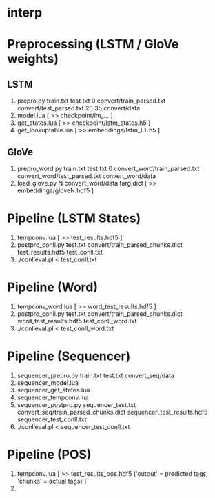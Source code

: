 # interp

# Preprocessing (LSTM / GloVe weights)

## LSTM

1) prepro.py train.txt test.txt 0 convert/train_parsed.txt convert/test_parsed.txt 20 35 convert/data
2) model.lua [ >> checkpoint/lm_... ]
3) get_states.lua [ >> checkpoint/lstm_states.h5 ]
4) get_lookuptable.lua [ >> embeddings/lstm_LT.h5 ]

## GloVe

1) prepro_word.py train.txt test.txt 0 convert_word/train_parsed.txt convert_word/test_parsed.txt convert_word/data
2) load_glove.py N convert_word/data.targ.dict [ >> embeddings/gloveN.hdf5 ]

# Pipeline (LSTM States)

1) tempconv.lua [ >> test_results.hdf5 ]
2) postpro_conll.py test.txt convert/train_parsed_chunks.dict test_results.hdf5 test_conll.txt
3) ./conlleval.pl < test_conll.txt

# Pipeline (Word)

1) tempconv_word.lua [ >> word_test_results.hdf5 ]
2) postpro_conll.py test.txt convert/train_parsed_chunks.dict word_test_results.hdf5 test_conll_word.txt
3) ./conlleval.pl < test_conll_word.txt

# Pipeline (Sequencer)

1) sequencer_prepro.py train.txt test.txt convert_seq/data
2) sequencer_model.lua
3) sequencer_get_states.lua
4) sequencer_tempconv.lua
5) sequencer_postpro.py sequencer_test.txt convert_seq/train_parsed_chunks.dict sequencer_test_results.hdf5 sequencer_test_conll.txt
6) ./conlleval.pl < sequencer_test_conll.txt

# Pipeline (POS)

1) tempconv.lua [ >> test_results_pos.hdf5 ('output' = predicted tags, 'chunks' = actual tags) ]
2)
